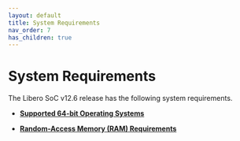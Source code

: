 ```yaml
---
layout: default
title: System Requirements
nav_order: 7
has_children: true
---
```

# System Requirements

The Libero SoC v12.6 release has the following system requirements.

-   **[Supported 64-bit Operating Systems](GUID-DBF3E07A-CA19-4E0C-9D0B-8F55A465DCDE.md)**  

-   **[Random-Access Memory \(RAM\) Requirements](GUID-3CBF00E9-6E6B-4DB8-8276-F43F122D266C.md)**  


